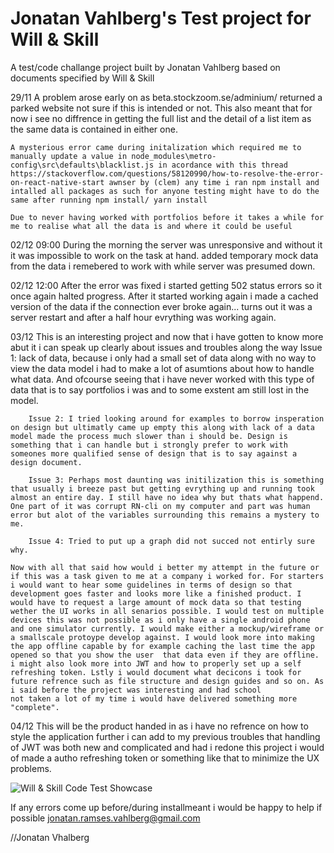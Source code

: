 # Jonatan Vahlberg's Test project for Will & Skill

A test/code challange project built by Jonatan Vahlberg based on documents specified by Will & Skill

29/11 
    A problem arose early on as beta.stockzoom.se/adminium/ returned a parked website not sure if this is intended or not. This also meant that for now i see no diffrence in getting the full list and the detail of a list item as the same data is contained in either one.
    
    A mysterious error came during initalization which required me to manually update a value in node_modules\metro-config\src\defaults\blacklist.js in acordance with this thread https://stackoverflow.com/questions/58120990/how-to-resolve-the-error-on-react-native-start awnser by (clem) any time i ran npm install and intalled all packages as such for anyone testing might have to do the same after running npm install/ yarn install

    Due to never having worked with portfolios before it takes a while for me to realise what all the data is and where it could be useful

02/12 09:00
    During the morning the server was unresponsive and without it it was impossible to work on the task at hand. added temporary mock data from the data i remebered to work with while server was presumed down.

02/12 12:00
    After the error was fixed i started getting 502 status errors so it once again halted progress. After it started working again i made a cached version of the data if the connection ever broke again... turns out it was a server restart and after a half hour evrything was working again.
    

03/12
    This is an interesting project and now that i have gotten to know more abut it i can speak up clearly about issues and troubles along the way
        Issue 1: lack of data, because i only had a small set of data along with no way to view the data model i had to make a lot of asumtions about how to handle what data. And ofcourse seeing that i have never worked with this type of data that is to say portfolios i was and to some exstent am still lost in the model.

        Issue 2: I tried looking around for examples to borrow insperation on design but ultimatly came up empty this along with lack of a data model made the process much slower than i should be. Design is something that i can handle but i strongly prefer to work with someones more qualified sense of design that is to say against a design document.

        Issue 3: Perhaps most daunting was initilization this is something that usually i breeze past but getting evrything up and running took almost an entire day. I still have no idea why but thats what happend. One part of it was corrupt RN-cli on my computer and part was human error but alot of the variables surrounding this remains a mystery to me.

        Issue 4: Tried to put up a graph did not succed not entirly sure why.

    Now with all that said how would i better my attempt in the future or if this was a task given to me at a company i worked for. For starters i would want to hear some guidelines in terms of design so that development goes faster and looks more like a finished product. I would have to request a large amount of mock data so that testing wether the UI works in all senarios possible. I would test on multiple devices this was not possible as i only have a single android phone and one simulator currently. I would make either a mockup/wireframe or a smallscale protoype develop against. I would look more into making the app offline capable by for example caching the last time the app opened so that you show the user  that data even if they are offline. i might also look more into JWT and how to properly set up a self refreshing token. Lstly i would document what decicons i took for future refrence such as file structure and design guides and so on. As i said before the project was interesting and had school
    not taken a lot of my time i would have delivered something more "complete".

04/12
    This will be the product handed in as i have no refrence on how to style the application further i can add to my previous troubles that handling of JWT was both new and complicated and had i redone this project i would of made a autho refreshing token or something like that to minimize the UX problems.

![Will & Skill Code Test Showcase](App/media/showcase_1.gif)

If any errors come up before/during installmeant i would be happy to help if possible
jonatan.ramses.vahlberg@gmail.com

//Jonatan Vhalberg


